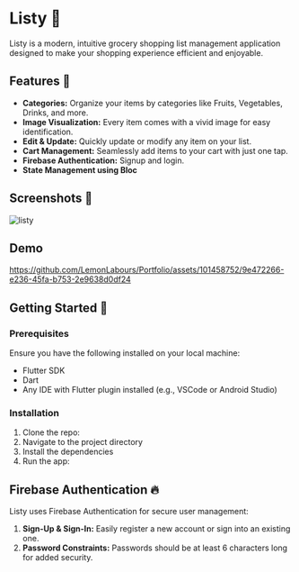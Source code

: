 # Listy 📝

Listy is a modern, intuitive grocery shopping list management application designed to make your shopping experience efficient and enjoyable.



## Features 🌟

- **Categories:** Organize your items by categories like Fruits, Vegetables, Drinks, and more.
- **Image Visualization:** Every item comes with a vivid image for easy identification.
- **Edit & Update:** Quickly update or modify any item on your list.
- **Cart Management:** Seamlessly add items to your cart with just one tap.
- **Firebase Authentication:** Signup and login.
- **State Management using Bloc** 
  
## Screenshots 📸

![listy](https://github.com/LemonLabours/Portfolio/assets/101458752/cc75587c-c28b-4db8-a953-70ffb033d810)

## Demo

https://github.com/LemonLabours/Portfolio/assets/101458752/9e472266-e236-45fa-b753-2e9638d0df24


## Getting Started 🚀

### Prerequisites

Ensure you have the following installed on your local machine:

- Flutter SDK
- Dart
- Any IDE with Flutter plugin installed (e.g., VSCode or Android Studio)

### Installation

1. Clone the repo:
2. Navigate to the project directory
3. Install the dependencies
4. Run the app:




## Firebase Authentication 🔥

Listy uses Firebase Authentication for secure user management:

1. **Sign-Up & Sign-In:** Easily register a new account or sign into an existing one.
2. **Password Constraints:** Passwords should be at least 6 characters long for added security.

